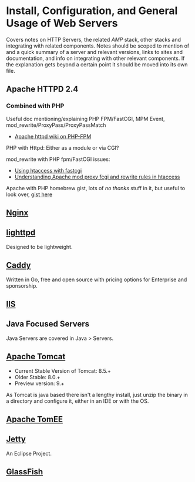 # Install, Configuration, and General Usage of Web Servers

Covers notes on HTTP Servers, the related *AMP* stack, other stacks and integrating with related components.
Notes should be scoped to mention of and a quick summary of a server and relevant versions, links to sites and documentation, and info on integrating with other relevant components. If the explanation gets beyond a certain point it should be moved into its own file.

## Apache HTTPD 2.4

### Combined with PHP

Useful doc mentioning/explaining PHP FPM/FastCGI, MPM Event, mod_rewrite/ProxyPass/ProxyPassMatch

* [Apache httpd wiki on PHP-FPM](https://wiki.apache.org/httpd/PHP-FPM)

PHP with Httpd:
Either as a module or via CGI?

mod_rewrite with PHP fpm/FastCGI issues:

* [Using htaccess with fastcgi](https://stackoverflow.com/questions/4117572/using-htaccess-with-fastcgi)
* [Understanding Apache mod proxy fcgi and rewrite rules in htaccess](https://serverfault.com/questions/398834/understanding-apache-2-4-mod-proxy-fcgi-and-rewriterules-in-htaccess)

Apache with PHP homebrew gist, lots of *no thanks* stuff in it, but useful to look over, [gist here](https://gist.github.com/vitorbritto/4fea3514fa09ef298b1f)

## [Nginx](https://nginx.org/)

## [lighttpd](https://www.lighttpd.net/)

Designed to be lightweight.

## [Caddy](https://caddyserver.com/)

Written in Go, free and open source with pricing options for Enterprise and sponsorship.

## [IIS](https://www.iis.net/)

## Java Focused Servers

Java Servers are covered in Java > Servers.

## [Apache Tomcat](tomcat.apache.org)

* Current Stable Version of Tomcat: 8.5.+
* Older Stable: 8.0.+
* Preview version: 9.+

As Tomcat is java based there isn't a lengthy install, just unzip the binary in a directory and configure it, either in an IDE or with the OS.

## [Apache TomEE](https://tomee.apache.org/)

## [Jetty](https://www.eclipse.org/jetty/)

An Eclipse Project.

## [GlassFish](https://glassfish.java.net/)
